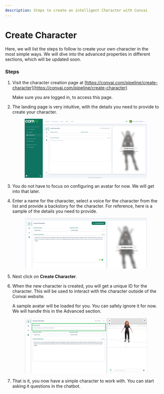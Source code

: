 ```yaml
---
description: Steps to create an intelligent Character with Convai
---
```


# Create Character

Here, we will list the steps to follow to create your own character in the most simple ways. We will dive into the advanced properties in different sections, which will be updated soon.

### Steps

1.  Visit the character creation page at [https://convai.com/pipeline/create-character](https://convai.com/pipeline/create-character)

    Make sure you are logged in, to access this page.
2.  The landing page is very intuitive, with the details you need to provide to create your character.



    <figure><img src="../../.gitbook/assets/cct-ss-3.png" alt=""><figcaption></figcaption></figure>
3. You do not have to focus on configuring an avatar for now. We will get into that later.
4.  Enter a name for the character, select a voice for the character from the list and provide a backstory for the character. For reference, here is a sample of the details you need to provide.



    <figure><img src="../../.gitbook/assets/cct-ss-4.png" alt=""><figcaption></figcaption></figure>
5. Next click on **Create Character**.
6.  When the new character is created, you will get a unique ID for the character. This will be used to interact with the character outside of the Convai website.

    A sample avatar will be loaded for you. You can safely ignore it for now. We will handle this in the Advanced section.

    <figure><img src="../../.gitbook/assets/cct-ss-5.png" alt=""><figcaption></figcaption></figure>
7. That is it, you now have a simple character to work with. You can start asking it questions in the chatbot.
